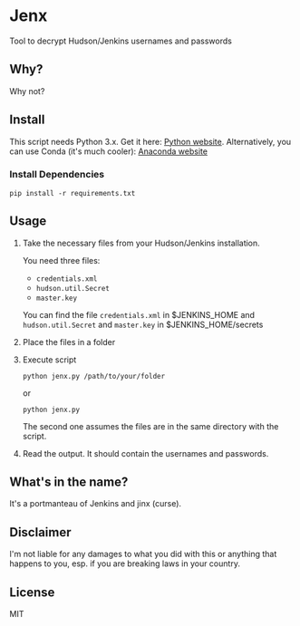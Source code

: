 # Jenx

Tool to decrypt Hudson/Jenkins usernames and passwords

## Why?

Why not?

## Install

This script needs Python 3.x. Get it here: [Python website](https://www.python.org/downloads/). Alternatively, you can use Conda (it's much cooler): [Anaconda website](https://docs.conda.io/en/latest/)

### Install Dependencies

`pip install -r requirements.txt`

## Usage

1. Take the necessary files from your Hudson/Jenkins installation.

   You need three files:

   - `credentials.xml`
   - `hudson.util.Secret`
   - `master.key`

   You can find the file `credentials.xml` in $JENKINS_HOME and `hudson.util.Secret` and `master.key` in $JENKINS_HOME/secrets

2. Place the files in a folder

3. Execute script

   `python jenx.py /path/to/your/folder`

   or

   `python jenx.py`

   The second one assumes the files are in the same directory with the script.

4. Read the output. It should contain the usernames and passwords.

## What's in the name?

It's a portmanteau of Jenkins and jinx (curse).

## Disclaimer

I'm not liable for any damages to what you did with this or anything that happens to you, esp. if you are breaking laws in your country.

## License

MIT
